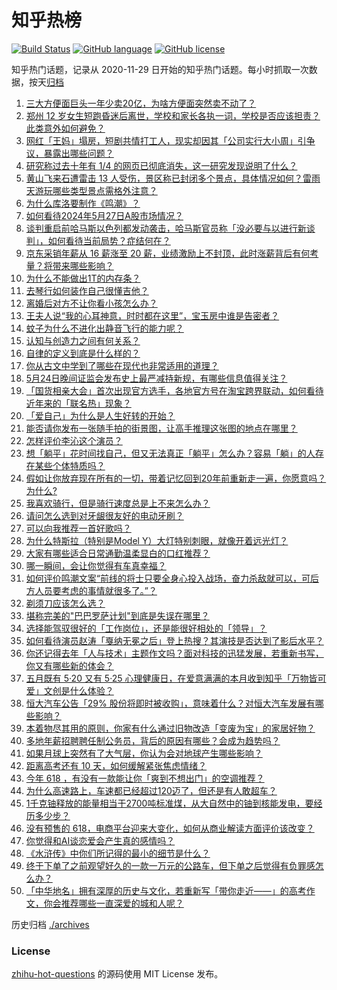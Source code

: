 # 知乎热榜
[![Build Status](https://github.com/ToWeLong/zhihu-hot-questions/workflows/CI/badge.svg)](https://github.com/ToWeLong/zhihu-hot-questions/actions)
[![GitHub language](https://img.shields.io/badge/language-golang-orange.svg)](https://golang.org/)
[![GitHub license](https://img.shields.io/github/license/ToWeLong/zhihu-hot-questions)](https://github.com/ToWeLong/zhihu-hot-questions/blob/main/LICENSE)

知乎热门话题，记录从 2020-11-29 日开始的知乎热门话题。每小时抓取一次数据，按天[归档](./archives)

<!-- BEGIN -->

1. [三大方便面巨头一年少卖20亿，为啥方便面突然卖不动了？](https://www.zhihu.com/question/657212491)
1. [郑州 12 岁女生短跑昏迷后离世，学校和家长各执一词，学校是否应该担责？此类意外如何避免？](https://www.zhihu.com/question/657004114)
1. [网红「王妈」塌房，短剧共情打工人，现实却因其「公司实行大小周」引争议，暴露出哪些问题？](https://www.zhihu.com/question/657224155)
1. [研究称过去十年有 1/4 的网页已彻底消失，这一研究发现说明了什么？](https://www.zhihu.com/question/656921112)
1. [黄山飞来石遭雷击 13 人受伤，景区称已封闭多个景点，具体情况如何？雷雨天游玩哪些类型景点需格外注意？](https://www.zhihu.com/question/657226197)
1. [为什么库洛要制作《鸣潮》？](https://www.zhihu.com/question/657258937)
1. [如何看待2024年5月27日A股市场情况？](https://www.zhihu.com/question/657300273)
1. [谈判重启前哈马斯以色列都发动袭击，哈马斯官员称「没必要与以进行新谈判」，如何看待当前局势？症结何在？](https://www.zhihu.com/question/657298696)
1. [京东采销年薪从 16 薪涨至 20 薪，业绩激励上不封顶，此时涨薪背后有何考量？将带来哪些影响？](https://www.zhihu.com/question/657302101)
1. [为什么不能做出1T的内存条？](https://www.zhihu.com/question/655178290)
1. [去琴行如何装作自己很懂吉他？](https://www.zhihu.com/question/380338765)
1. [离婚后对方不让你看小孩怎么办？](https://www.zhihu.com/question/640422647)
1. [王夫人说“我的心耳神意，时时都在这里”，宝玉房中谁是告密者？](https://www.zhihu.com/question/657040433)
1. [蚊子为什么不进化出静音飞行的能力呢？](https://www.zhihu.com/question/656956593)
1. [认知与创造力之间有何关系？](https://www.zhihu.com/question/655701238)
1. [自律的定义到底是什么样的？](https://www.zhihu.com/question/653682590)
1. [你从古文中学到了哪些在现代也非常适用的道理？](https://www.zhihu.com/question/656822421)
1. [5月24日晚间证监会发布史上最严减持新规，有哪些信息值得关注？](https://www.zhihu.com/question/657106475)
1. [「国货相亲大会」首次出现官方选手，各地官方号在淘宝跨界联动，如何看待近年来的「联名热」现象？](https://www.zhihu.com/question/657316968)
1. [「爱自己」为什么是人生好转的开始？](https://www.zhihu.com/question/656389450)
1. [能否请你发布一张随手拍的街景图，让高手推理这张图的地点在哪里？](https://www.zhihu.com/question/657049860)
1. [怎样评价李沁这个演员？](https://www.zhihu.com/question/337512950)
1. [想「躺平」花时间找自己，但又无法真正「躺平」怎么办？容易「躺」的人存在某些个体特质吗？](https://www.zhihu.com/question/656699002)
1. [假如让你放弃现在所有的一切，带着记忆回到20年前重新走一遍，你愿意吗？为什么?](https://www.zhihu.com/question/657042337)
1. [我喜欢骑行，但是骑行速度总是上不来怎么办？](https://www.zhihu.com/question/656782360)
1. [请问怎么选到对牙龈很友好的电动牙刷？](https://www.zhihu.com/question/651829057)
1. [可以向我推荐一首好歌吗？](https://www.zhihu.com/question/657067686)
1. [为什么特斯拉（特别是Model Y）大灯特别刺眼，就像开着远光灯？](https://www.zhihu.com/question/563501168)
1. [大家有哪些适合日常通勤温柔显白的口红推荐？](https://www.zhihu.com/question/653888909)
1. [哪一瞬间，会让你觉得有车真幸福？](https://www.zhihu.com/question/656635682)
1. [如何评价鸣潮文案“前线的将士只要全身心投入战场，奋力杀敌就可以，可后方人员要考虑的事情就很多了。”？](https://www.zhihu.com/question/657017131)
1. [剃须刀应该怎么选？](https://www.zhihu.com/question/655337182)
1. [堪称完美的"巴巴罗萨计划"到底是失误在哪里？](https://www.zhihu.com/question/629943641)
1. [选择能驾驭很好的「工作岗位」，还是能很好相处的「领导」？](https://www.zhihu.com/question/656388355)
1. [如何看待演员赵涛「戛纳无冕之后」登上热搜？其演技是否达到了影后水平？](https://www.zhihu.com/question/657236350)
1. [你还记得去年「人与技术」主题作文吗？面对科技的迅猛发展，若重新书写，你又有哪些新的体会？](https://www.zhihu.com/question/657229794)
1. [五月既有 5·20 又有 5·25 心理健康日，在爱意满满的本月收到知乎「万物皆可爱」文创是什么体验？](https://www.zhihu.com/question/656592050)
1. [恒大汽车公告「29% 股份将即时被收购」，意味着什么？对恒大汽车发展有哪些影响？](https://www.zhihu.com/question/657251641)
1. [本着物尽其用的原则，你家有什么通过旧物改造「变废为宝」的家居好物？](https://www.zhihu.com/question/656591492)
1. [多地年薪招聘聘任制公务员，背后的原因有哪些？会成为趋势吗？](https://www.zhihu.com/question/657213251)
1. [如果月球上突然有了大气层，你认为会对地球产生哪些影响？](https://www.zhihu.com/question/655739992)
1. [距离高考还有 10 天，如何缓解紧张焦虑情绪？](https://www.zhihu.com/question/657173745)
1. [今年 618 ，有没有一款能让你「爽到不想出门」的空调推荐？](https://www.zhihu.com/question/657305253)
1. [为什么高速路上，车速都已经超过120迈了，但还是有人敢超车？](https://www.zhihu.com/question/656750858)
1. [1千克铀释放的能量相当于2700吨标准煤，从大自然中的铀到核能发电，要经历多少步？](https://www.zhihu.com/question/656593159)
1. [没有预售的 618，电商平台迎来大变化，如何从商业解读方面评价该改变？](https://www.zhihu.com/question/656903073)
1. [你觉得和AI谈恋爱会产生真的感情吗？](https://www.zhihu.com/question/657317153)
1. [《水浒传》中你们所记得的最小的细节是什么？](https://www.zhihu.com/question/636185500)
1. [终于下单了之前观望好久的一款一万元的公路车，但下单之后觉得有负罪感怎么办？](https://www.zhihu.com/question/656856011)
1. [「中华地名」拥有深厚的历史与文化，若重新写「带你走近——」的高考作文，你会推荐哪些一直深爱的城和人呢？](https://www.zhihu.com/question/657234060)

<!-- END -->

历史归档 [./archives](./archives)


### License
[zhihu-hot-questions](https://github.com/towelong/zhihu-hot-questions) 的源码使用 MIT License 发布。